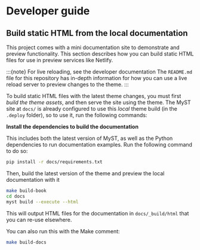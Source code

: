 # Developer guide

## Build static HTML from the local documentation

This project comes with a mini documentation site to demonstrate and preview functionality. This section describes how you can build static HTML files for use in preview services like Netlify.

:::{note} For live reloading, see the developer documentation
The `README.md` file for this repository has in-depth information for how you can use a live reload server to preview changes to the theme.
:::

To build static HTML files with the latest theme changes, you must first _build the theme assets_, and then serve the site using the theme. The MyST site at `docs/` is already configured to use this _local_ theme build (in the `.deploy` folder), so to use it, run the following commands:

**Install the dependencies to build the documentation**

This includes both the latest version of MyST, as well as the Python dependencies to run documentation examples. Run the following command to do so:

```bash
pip install -r docs/requirements.txt
```

Then, build the latest version of the theme and preview the local documentation with it

```bash
make build-book
cd docs
myst build --execute --html
```

This will output HTML files for the documentation in `docs/_build/html` that you can re-use elsewhere.

You can also run this with the Make comment:

```bash
make build-docs
```
